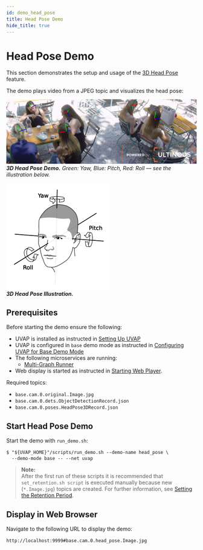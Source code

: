 ```yaml
---
id: demo_head_pose
title: Head Pose Demo
hide_title: true
---
```


# Head Pose Demo

This section demonstrates the setup and usage of the [3D Head Pose] feature.

The demo plays video from a JPEG topic and visualizes the head pose:

![Head Pose](../assets/feat_img/head_pose.png)  
***3D Head Pose Demo.*** _Green: Yaw, Blue: Pitch, Red: Roll
— see the illustration below._

![Head Motion](../assets/feat_img/head_motion.png)  
***3D Head Pose Illustration.***


## Prerequisites

Before starting the demo ensure the following:

* UVAP is installed as instructed in [Setting Up UVAP]
* UVAP is configured in `base` demo mode as instructed in [Configuring UVAP for Base Demo Mode]
* The following microservices are running:
  * [Multi-Graph Runner]
* Web display is started as instructed in [Starting Web Player].

Required topics:

* `base.cam.0.original.Image.jpg`
* `base.cam.0.dets.ObjectDetectionRecord.json`
* `base.cam.0.poses.HeadPose3DRecord.json`

## Start Head Pose Demo
   
Start the demo with `run_demo.sh`:
   
   ```
   $ "${UVAP_HOME}"/scripts/run_demo.sh --demo-name head_pose \
     --demo-mode base -- --net uvap
   ```
   
   >**Note:**  
   After the first run of these scripts it is recommended that `set_retention.sh script`
   is executed manually because new (`*.Image.jpg`) topics are created. For
   further information, see [Setting the Retention Period].

## Display in Web Browser

Navigate to the following URL to display the demo:
  
   ```
   http://localhost:9999#base.cam.0.head_pose.Image.jpg
   ```

[3D Head Pose]: ../feat/detect_person/feat_head_pose.md#3d-head-pose
[Configuring UVAP for Base Demo Mode]: demo_config_base.md#configuring-uvap-for-base-demo-mode
[Multi-Graph Runner]: ../dev/start_mgr.md#starting-multi-graph-runner
[Setting the Retention Period]: demo_set_ret.md#setting-the-retention-period
[Setting Up UVAP]: ../install/uvap_install_setup.md#setting-up-uvap
[Starting Web Player]: demo_web_player.md#starting-web-player
